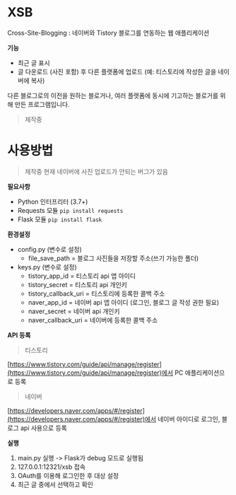 
# XSB
Cross-Site-Blogging : 네이버와 Tistory 블로그를 연동하는 웹 애플리케이션

**기능**
 - 최근 글 표시
 - 글 다운로드 (사진 포함) 후 다른 플랫폼에 업로드 (예: 티스토리에 작성한 글을 네이버에 복사)

다른 블로그로의 이전을 원하는 블로거나, 여러 플랫폼에 동시에 기고하는 블로거를 위해 만든 프로그램입니다. 
> 제작중

# 사용방법
> 제작중
> 현재 네이버에 사진 업로드가 안되는 버그가 있음

**필요사항**

 - Python 인터프리터 (3.7+)
 - Requests 모듈 `pip install requests`	
 - Flask 모듈 `pip install flask`

**환경설정**

 - config.py (변수로 설정)
	 - file_save_path = 블로그 사진들을 저장할 주소(쓰기 가능한 폴더)
  - keys.py (변수로 설정)
	  - tistory_app_id = 티스토리 api 앱 아이디
	  - tistory_secret = 티스토리 api 개인키
	  - tistory_callback_uri = 티스토리에 등록한 콜백 주소
	  - naver_app_id = 네이버 api 앱 아이디 (로그인, 블로그 글 작성 권한 필요)
	  - naver_secret = 네이버 api 개인키
	  - naver_callback_uri = 네이버에 등록한 콜백 주소

**API 등록**
> 티스토리

[https://www.tistory.com/guide/api/manage/register](https://www.tistory.com/guide/api/manage/register)에서 PC 애플리케이션으로 등록

>네이버

[https://developers.naver.com/apps/#/register](https://developers.naver.com/apps/#/register)에서 네이버 아이디로 로그인, 블로그 api 사용으로 등록


**실행**

 1. main.py 실행 -> Flask가 debug 모드로 실행됨
 2. 127.0.0.1:12321/xsb 접속 
 3. OAuth를 이용해 로그인한 후 대상 설정
 4. 최근 글 중에서 선택하고 확인
